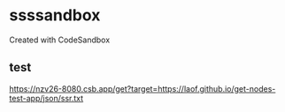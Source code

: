 # ssssandbox
Created with CodeSandbox


## test
https://nzv26-8080.csb.app/get?target=https://laof.github.io/get-nodes-test-app/json/ssr.txt
